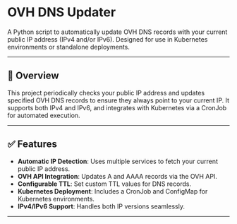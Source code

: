 # OVH DNS Updater  

A Python script to automatically update OVH DNS records with your current public IP address (IPv4 and/or IPv6). Designed for use in Kubernetes environments or standalone deployments.  

---

## 📌 Overview  

This project periodically checks your public IP address and updates specified OVH DNS records to ensure they always point to your current IP. It supports both IPv4 and IPv6, and integrates with Kubernetes via a CronJob for automated execution.  

---

## ✅ Features  

- **Automatic IP Detection**: Uses multiple services to fetch your current public IP address.  
- **OVH API Integration**: Updates A and AAAA records via the OVH API.  
- **Configurable TTL**: Set custom TTL values for DNS records.  
- **Kubernetes Deployment**: Includes a CronJob and ConfigMap for Kubernetes environments.  
- **IPv4/IPv6 Support**: Handles both IP versions seamlessly.  

---